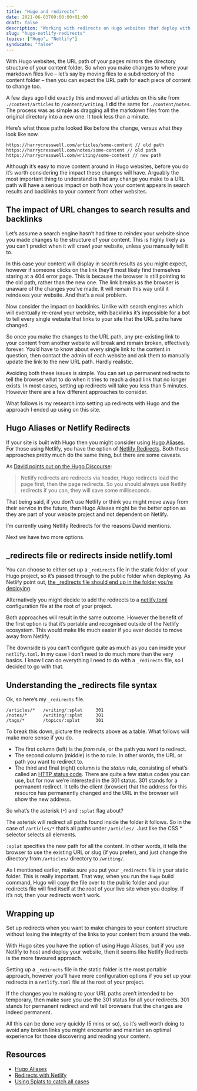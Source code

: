 ```yaml
---
title: "Hugo and redirects"
date: 2021-06-03T09:00:00+01:00
draft: false
description: "Working with redirects on Hugo websites that deploy with Netlify. Why redirects are important if you make changes to the structure of your content, and how to set them up in less than 5 minutes."
slug: "hugo-netlify-redirects"
topics: ["Hugo", "Netlify"]
syndicate: "false"
---
```



With Hugo websites, the URL path of your pages mirrors the directory structure of your content folder. So when you make changes to where your markdown files live – let’s say by moving files to a subdirectory of the content folder – then you can expect the URL path for each piece of content to change too.

A few days ago I did exactly this and moved all articles on this site from `./content/articles` to `/content/writing`. I did the same for `./content/notes`. The process was as simple as dragging all the markdown files from the original directory into a new one. It took less than a minute.

Here’s what those paths looked like before the change, versus what they look like now.

```
https://harrycresswell.com/articles/some-content // old path
https://harrycresswell.com/notes/some-content // old path
https://harrycresswell.com/writing/some-content // new path
```

Although it’s easy to move content around in Hugo websites, before you do it’s worth considering the impact these changes will have. Arguably the most important thing to understand is that any change you make to a URL path will have a serious impact on both how your content appears in search results and backlinks to your content from other websites. 

## The impact of URL changes to search results and backlinks

Let’s assume a search engine hasn’t had time to reindex your website since you made changes to the structure of your content. This is highly likely as you can’t predict when it will crawl your website, unless you manually tell it to.

In this case your content will display in search results as you might expect, however if someone clicks on the link they’ll most likely find themselves staring at a 404 error page. This is because the browser is still pointing to the old path, rather than the new one. The link breaks as the browser is unaware of the changes you’ve made. It will remain this way until it reindexes your website. And that’s a real problem.

Now consider the impact on backlinks. Unlike with search engines which will eventually re-crawl your website, with backlinks it’s impossible for a bot to tell every single website that links to your site that the URL paths have changed. 

So once you make the changes to the URL path, any pre-existing link to your content from another website will break and remain broken, effectively forever. You’d have to know about every single link to the content in question, then contact the admin of each website and ask them to manually update the link to the new URL path. Hardly realistic.

Avoiding both these issues is simple. You can set up permanent redirects to tell the browser what to do when it tries to reach a dead link that no longer exists. In most cases, setting up redirects will take you less than 5 minutes. However there are a few different approaches to consider. 

What follows is my research into setting up redirects with Hugo and the approach I ended up using on this site.


## Hugo Aliases or Netlify Redirects

If your site is built with Hugo then you might consider using [Hugo Aliases](https://gohugo.io/content-management/urls/#aliases). For those using Netlify, you have the option of [Netlify Redirects](https://docs.netlify.com/routing/redirects/). Both these approaches pretty much do the same thing, but there are some caveats.

As [David points out on the Hugo Discourse](https://discourse.gohugo.io/t/hugo-aliases-vs-netlify-redirect/19364/3?u=harrycresswell):

> Netlify redirects are redirects via header, Hugo redirects load the page first, then the page redirects. So you should always use Netlify redirects if you can, they will save some milliseconds. 

That being said, if you don’t use Netlify or think you might move away from their service in the future, then Hugo Aliases might be the better option as they are part of your website project and not dependent on Netlify. 

I’m currently using Netlify Redirects for the reasons David mentions.

Next we have two more options. 

## _redirects file or redirects inside netlify.toml

You can choose to either set up a `_redirects` file in the static folder of your Hugo project, so it’s passed through to the public folder when deploying. As Netlify point out, [the _redirects file should end up in the folder you’re deploying](https://docs.netlify.com/routing/redirects/#syntax-for-the-redirects-file).

Alternatively you might decide to add the redirects to a [netlify.toml](https://docs.netlify.com/configure-builds/file-based-configuration/) configuration file at the root of your project. 

Both approaches will result in the same outcome. However the benefit of the first option is that it’s portable and recognised outside of the Netlify ecosystem. This would make life much easier if you ever decide to move away from Netlify.

The downside is you can’t configure quite as much as you can inside your `netlify.toml`. In my case I don’t need to do much more than the very basics. I know I can do everything I need to do with a `_redirects` file, so I decided to go with that.

## Understanding the _redirects file syntax

Ok, so here’s my `_redirects` file. 

```
/articles/*   /writing/:splat     301
/notes/*      /writing/:splat     301
/tags/*       /topics/:splat      301
```

To break this down, picture the redirects above as a table. What follows will make more sense if you do.

- The first column (left) is the _from_ rule, or the path you want to redirect. 
- The second column (middle)  is the _to_ rule. In other words, the URL or path you want to redirect to. 
- The third and final (right) column is the _status_ rule, consisting of what’s called an [HTTP status code](https://docs.netlify.com/routing/redirects/redirect-options/#http-status-codes). There are quite a few status codes you can use, but for now we’re interested in the 301 status. 301 stands for a permanent redirect. It tells the client (browser) that the address for this resource has permanently changed and the URL in the browser will show the new address.

So what’s the asterisk (`*`) and `:splat` flag about?

The asterisk will redirect all paths found inside the folder it follows. So in the case of `/articles/*` that’s all paths under `/articles/`. Just like the CSS * selector selects all elements.

`:splat` specifies the new path for all the content. In other words, it tells the browser to use the existing URL or slug (if you prefer), and just change the directory from `/articles/` directory to `/writing/`.

As I mentioned earlier, make sure you put your `_redirects` file in your static folder. This is really important. That way, when you run the `hugo` build command, Hugo will copy the file over to the public folder and your redirects file will find itself at the root of your live site when you deploy. If it’s not, then your redirects won’t work.

## Wrapping up

Set up redirects when you want to make changes to your content structure without losing the integrity of the links to your content from around the web.

With Hugo sites you have the option of using Hugo Aliases, but if you use Netlify to host and deploy your website, then it seems like Netlify Redirects is the more favoured approach. 

Setting up a `_redirects` file in the static folder is the most portable approach, however you’ll have more configuration options if you set up your redirects in a `netlify.toml` file at the root of your project. 

If the changes you’re making to your URL paths aren’t intended to be temporary, then make sure you use the 301 status for all your redirects. 301 stands for permanent redirect and will tell browsers that the changes are indeed permanent. 

All this can be done very quickly (5 mins or so), so it’s well worth doing to avoid any broken links you might encounter and maintain an optimal experience for those discovering and reading your content.  

## Resources

- [Hugo Aliases](https://gohugo.io/content-management/urls/#aliases)
- [Redirects with Netlify](https://docs.netlify.com/routing/redirects/)
- [Using Splats to catch all cases](https://docs.netlify.com/routing/redirects/redirect-options/#splats)
